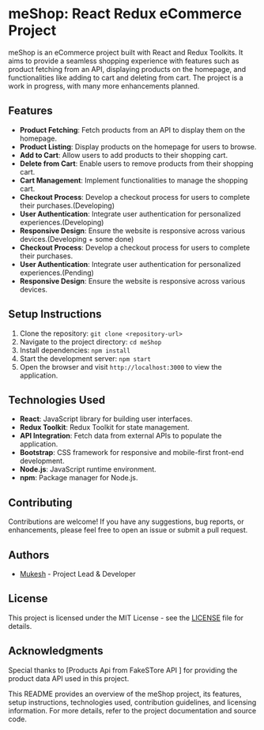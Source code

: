 # meShop: React Redux eCommerce Project

meShop is an eCommerce project built with React and Redux Toolkits. It aims to provide a seamless shopping experience with features such as product fetching from an API, displaying products on the homepage, and functionalities like adding to cart and deleting from cart. The project is a work in progress, with many more enhancements planned.

## Features

- **Product Fetching**: Fetch products from an API to display them on the homepage.
- **Product Listing**: Display products on the homepage for users to browse.
- **Add to Cart**: Allow users to add products to their shopping cart.
- **Delete from Cart**: Enable users to remove products from their shopping cart.
- **Cart Management**: Implement functionalities to manage the shopping cart.
- **Checkout Process**: Develop a checkout process for users to complete their purchases.(Developing)
- **User Authentication**: Integrate user authentication for personalized experiences.(Developing)
- **Responsive Design**: Ensure the website is responsive across various devices.(Developing + some done)
- **Checkout Process**: Develop a checkout process for users to complete their purchases.
- **User Authentication**: Integrate user authentication for personalized experiences.(Pending)
- **Responsive Design**: Ensure the website is responsive across various devices.


## Setup Instructions

1. Clone the repository: `git clone <repository-url>`
2. Navigate to the project directory: `cd meShop`
3. Install dependencies: `npm install`
4. Start the development server: `npm start`
5. Open the browser and visit `http://localhost:3000` to view the application.

## Technologies Used

- **React**: JavaScript library for building user interfaces.
- **Redux Toolkit**: Redux Toolkit for state management.
- **API Integration**: Fetch data from external APIs to populate the application.
- **Bootstrap**: CSS framework for responsive and mobile-first front-end development.
- **Node.js**: JavaScript runtime environment.
- **npm**: Package manager for Node.js.

## Contributing

Contributions are welcome! If you have any suggestions, bug reports, or enhancements, please feel free to open an issue or submit a pull request.

## Authors

- [Mukesh](https://github.com/Mukesh39) - Project Lead & Developer

## License

This project is licensed under the MIT License - see the [LICENSE](LICENSE) file for details.

## Acknowledgments

Special thanks to [Products Api from FakeSTore API ] for providing the product data API used in this project.



This README provides an overview of the meShop project, its features, setup instructions, technologies used, contribution guidelines, and licensing information. For more details, refer to the project documentation and source code.

